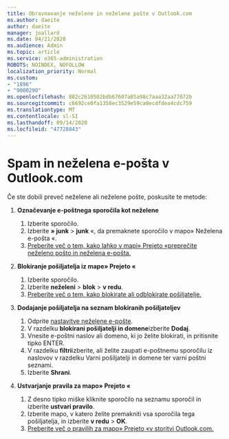 ```yaml
---
title: Obravnavanje neželene in neželene pošte v Outlook.com
ms.author: daeite
author: daeite
manager: joallard
ms.date: 04/21/2020
ms.audience: Admin
ms.topic: article
ms.service: o365-administration
ROBOTS: NOINDEX, NOFOLLOW
localization_priority: Normal
ms.custom:
- "1896"
- "9000290"
ms.openlocfilehash: 882c2610502bdb67607a85a98c7aaa32aa77072b
ms.sourcegitcommit: c6692ce0fa1358ec3529e59ca0ecdfdea4cdc759
ms.translationtype: MT
ms.contentlocale: sl-SI
ms.lasthandoff: 09/14/2020
ms.locfileid: "47728843"
---
```

# <a name="spam-and-junk-email-in-outlookcom"></a>Spam in neželena e-pošta v Outlook.com

Če ste dobili preveč neželene ali neželene pošte, poskusite te metode:

1. **Označevanje e-poštnega sporočila kot neželene**
    1. Izberite sporočilo.
    1. Izberite **» junk**  >  **junk** «, da premaknete sporočilo v mapo» Neželena e-pošta «.
    1. [Preberite več o tem, kako lahko v mapi» Prejeto «preprečite neželeno pošto in neželena e-pošta.](https://support.office.com/article/a3ece97b-82f8-4a5e-9ac3-e92fa6427ae4?wt.mc_id=Office_Outlook_com_Alchemy)

1. **Blokiranje pošiljatelja iz mape» Prejeto «**
    1. Izberite sporočilo.
    1. Izberite **neželeni**  >  **blok**  >  **v redu**.
    1. [Preberite več o tem, kako blokirate ali odblokirate pošiljatelje.](https://support.office.com/article/afba1c94-77bb-4f50-8b85-057cf52f4d5e?wt.mc_id=Office_Outlook_com_Alchemy)

1. **Dodajanje pošiljatelja na seznam blokiranih pošiljateljev**
    1. Odprite [nastavitve neželene e-pošte](https://outlook.live.com/mail/options/mail/junkEmail/blockedSendersAndDomainsV2).
    1. V razdelku **blokirani pošiljatelji in domene**izberite **Dodaj**.
    1. Vnesite e-poštni naslov ali domeno, ki jo želite blokirati, in pritisnite tipko ENTER.
    1. V razdelku **filtri**izberite, ali želite zaupati e-poštnemu sporočilu iz naslovov v razdelku Varni pošiljatelji in domene ter varni poštni seznami.
    1. Izberite **Shrani**.

1. **Ustvarjanje pravila za mapo» Prejeto «**
    1. Z desno tipko miške kliknite sporočilo na seznamu sporočil in izberite **ustvari pravilo**.
    1. Izberite mapo, v katero želite premakniti vsa sporočila tega pošiljatelja, in izberite **v redu**  >  **OK**.
    1. [Preberite več o pravilih za mapo» Prejeto «v storitvi Outlook.com.](https://support.office.com/article/4b094371-a5d7-49bd-8b1b-4e4896a7cc5d?wt.mc_id=Office_Outlook_com_Alchemy)
